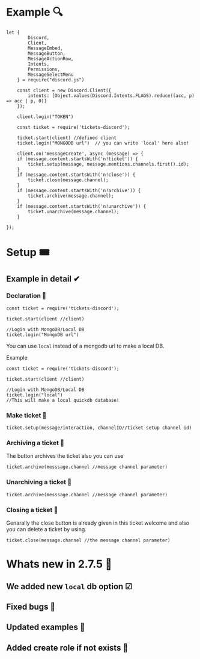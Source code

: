 # Example 🔍
```
let {
        Discord,
        Client,
        MessageEmbed,
        MessageButton,
        MessageActionRow,
        Intents,
        Permissions,
        MessageSelectMenu
    } = require("discord.js")
    
    const client = new Discord.Client({
        intents: [Object.values(Discord.Intents.FLAGS).reduce((acc, p) => acc | p, 0)]
    });
    
    client.login("TOKEN")
    
    const ticket = require('tickets-discord');
    
    ticket.start(client) //defined client
    ticket.login("MONGODB url")  // you can write 'local' here also!

    client.on('messageCreate', async (message) => {
    if (message.content.startsWith('n!ticket')) {
        ticket.setup(message, message.mentions.channels.first().id);
    }
    if (message.content.startsWith('n!close')) {
        ticket.close(message.channel);
    }
    if (message.content.startsWith('n!archive')) {
        ticket.archive(message.channel);
    }
    if (message.content.startsWith('n!unarchive')) {
        ticket.unarchive(message.channel);
    }

});
```

# Setup 🎟

## Example in detail ✔
### Declaration 📢
```
const ticket = require('tickets-discord');

ticket.start(client //client)

//Login with MongoDB/Local DB
ticket.login("MongoDB url")
```
You can use `local` instead of a mongodb url to make a local DB.

Example 
```
const ticket = require('tickets-discord');

ticket.start(client //client)

//Login with MongoDB/Local DB
ticket.login("local")
//This will make a local quickdb database!
```
### Make ticket 🎫

```
ticket.setup(message/interaction, channelID//ticket setup channel id)
```
### Archiving a ticket 🎫
The button archives the ticket also you can use 

```
ticket.archive(messsage.channel //message channel parameter)
```

### Unarchiving a ticket 🎫

```
ticket.archive(messsage.channel //message channel parameter)
```
### Closing a ticket 🎫
Genarally the close button is already given in this ticket welcome and also you can delete a ticket by using.

```
ticket.close(message.channel //the message channel parameter)
```

# Whats new in 2.7.5 🎉

## We added new `local` db option ☑
## Fixed bugs 🐛

## Updated examples 🔼

## Added create role if not exists 📢
